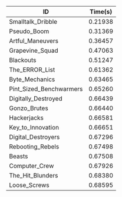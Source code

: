 |ID|Time(s)|
|-|-|
|Smalltalk_Dribble|0.21938|
|Pseudo_Boom|0.31369|
|Artful_Maneuvers|0.36457|
|Grapevine_Squad|0.47063|
|Blackouts|0.51247|
|The_ERROR_List|0.61362|
|Byte_Mechanics|0.63465|
|Pint_Sized_Benchwarmers|0.65260|
|Digitally_Destroyed|0.66439|
|Gonzo_Brutes|0.66440|
|Hackerjacks|0.66581|
|Key_to_Innovation|0.66651|
|Digital_Destroyers|0.67296|
|Rebooting_Rebels|0.67498|
|Beasts|0.67508|
|Computer_Crew|0.67926|
|The_Hit_Blunders|0.68380|
|Loose_Screws|0.68595|
